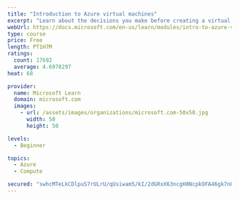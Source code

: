 ```yaml
---
title: "Introduction to Azure virtual machines"
excerpt: "Learn about the decisions you make before creating a virtual machine, the options to create and manage the VM, and the extensions and services you use to manage your VM."
webUrl: https://docs.microsoft.com/en-us/learn/modules/intro-to-azure-virtual-machines/
type: course
price: Free
length: PT1H7M
ratings:
  count: 17692
  average: 4.6978297
heat: 68

provider:
  name: Microsoft Learn
  domain: microsoft.com
  images:
    - url: /assets/images/organizations/microsoft.com-50x50.jpg
      width: 50
      height: 50

levels:
  - Beginner

topics:
  - Azure
  - Compute

secured: "swhcMTeLkCDlpuS7rULrU/qUsiwam5/kI/2dGRxX63ncgH8NcpkOFA46gk7nUabqRmJyoUVrXOFI3C+2pyq8EDmcozDO1hcA+ckSFfLTpz65vdHGkqKt4rpPCgmUq6/pcoEfJyN/QE1UgBcdsIMScCFgSI1y17PIog46B8Ja2OKR7Ov5UI4vVABhQVp/Tsbw9V29F7msZN2a9saV5ugVYMigXZG4d1zGxZzw6GPYP/+qPFrgCwMJa92R4PeBSFLKn2NzMB19AW1sNuTWRa6/jEdz07W3u0n79ydm6iOyUwXupzZzus1nL9KTyNdPjyrt5q2vJeKAqf5rKDEOwBUPP6nTAHYeQwKcXcY/JRAAWJTFIfXzQkPASbj+CiFS+NIv5J+wicoTLHCdnuD1QKaGabz2Odua4zZx/fQOu0tcRbWS8YE5QulM6e8VYcBcRoZk;VpegVfUNSTit2v3z7FK/LA=="
---
```


